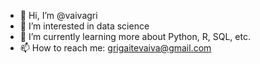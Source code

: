 - 👋 Hi, I’m @vaivagri
- 👀 I’m interested in data science
- 🌱 I’m currently learning more about Python, R, SQL, etc.
- 📫 How to reach me: grigaitevaiva@gmail.com
